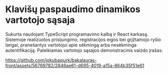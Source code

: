 # Klavišų paspaudimo dinamikos vartotojo sąsaja
Sukurta naudojant TypeScript programavimo kalbą ir React karkasą. Sistemoje realizuotos prisijungimo, registracijos eigos bei grįžtamojo ryšio langai, pranešantys vartotojui apie sėkmingą arba nesėkminga autentifikaciją.
Pateikiamas vartotojo sąsajos demonstracinis vaizdo įrašas:

https://github.com/jokubasjurk/bakalauras-front/assets/56769782/2846ae61-d695-4019-a15a-864b35f51e61

